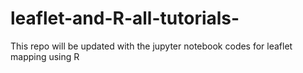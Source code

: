 # leaflet-and-R-all-tutorials-
This repo will be updated with the jupyter notebook codes for leaflet mapping using R
